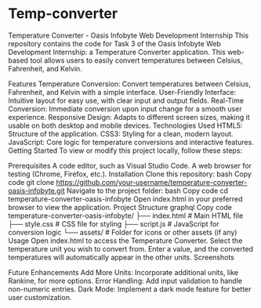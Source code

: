 # Temp-converter
Temperature Converter - Oasis Infobyte Web Development Internship
This repository contains the code for Task 3 of the Oasis Infobyte Web Development Internship: a Temperature Converter application. This web-based tool allows users to easily convert temperatures between Celsius, Fahrenheit, and Kelvin.

Features
Temperature Conversion: Convert temperatures between Celsius, Fahrenheit, and Kelvin with a simple interface.
User-Friendly Interface: Intuitive layout for easy use, with clear input and output fields.
Real-Time Conversion: Immediate conversion upon input change for a smooth user experience.
Responsive Design: Adapts to different screen sizes, making it  usable on both desktop and mobile devices.
Technologies Used
HTML5: Structure of the application.
CSS3: Styling for a clean, modern layout.
JavaScript: Core logic for temperature conversions and interactive features.
Getting Started
To view or modify this project locally, follow these steps:

Prerequisites
A code editor, such as Visual Studio Code.
A web browser for testing (Chrome, Firefox, etc.).
Installation
Clone this repository:
bash
Copy code
git clone https://github.com/your-username/temperature-converter-oasis-infobyte.git
Navigate to the project folder:
bash
Copy code
cd temperature-converter-oasis-infobyte
Open index.html in your preferred browser to view the application.
Project Structure
graphql
Copy code
temperature-converter-oasis-infobyte/
├── index.html           # Main HTML file
├── style.css            # CSS file for styling
├── script.js            # JavaScript for conversion logic
└── assets/              # Folder for icons or other assets (if any)
Usage
Open index.html to access the Temperature Converter.
Select the temperature unit you wish to convert from.
Enter a value, and the converted temperatures will automatically appear in the other units.
Screenshots

Future Enhancements
Add More Units: Incorporate additional units, like Rankine, for more options.
Error Handling: Add input validation to handle non-numeric entries.
Dark Mode: Implement a dark mode feature for better user customization.
